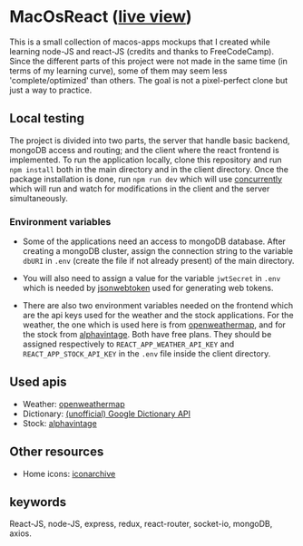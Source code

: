 # MacOsReact ([live view](https://afternoon-reef-06568.herokuapp.com/))

This is a small collection of macos-apps mockups that I created while learning node-JS and react-JS (credits and thanks to FreeCodeCamp). Since the different parts of this project were not made in the same time (in terms of my learning curve), some of them may seem less 'complete/optimized' than others. The goal is not a pixel-perfect clone but just a way to practice.

## Local testing

The project is divided into two parts, the server that handle basic backend, mongoDB access and routing; and the client where the react frontend is implemented. To run the application locally, clone this repository and run `npm install` both in the main directory and in the client directory. Once the package installation is done, run `npm run dev` which will use [concurrently](https://www.npmjs.com/package/concurrently) which will run and watch for modifications in the client and the server simultaneously.

### Environment variables

- Some of the applications need an access to mongoDB database. After creating a mongoDB cluster, assign the connection string to the variable `dbURI` in `.env` (create the file if not already present) of the main directory.

- You will also need to assign a value for the variable `jwtSecret` in `.env` which is needed by [jsonwebtoken](https://github.com/auth0/node-jsonwebtoken#readme) used for generating web tokens.

- There are also two environment variables needed on the frontend which are the api keys used for the weather and the stock applications. For the weather, the one which is used here is from [openweathermap](https://openweathermap.org/api), and for the stock from [alphavintage](https://www.alphavantage.co/). Both have free plans. They should be assigned respectively to `REACT_APP_WEATHER_API_KEY` and `REACT_APP_STOCK_API_KEY` in the `.env` file inside the client directory.

## Used apis

- Weather: [openweathermap](https://openweathermap.org/api)
- Dictionary: [(unofficial) Google Dictionary API
  ](https://dictionaryapi.dev/)
- Stock: [alphavintage](https://www.alphavantage.co/)

## Other resources

- Home icons: [iconarchive](https://iconarchive.com/)

## keywords

React-JS, node-JS, express, redux, react-router, socket-io, mongoDB, axios.
